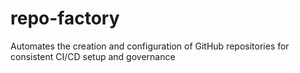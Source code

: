 # repo-factory

Automates the creation and configuration of GitHub repositories for consistent CI/CD setup and governance
